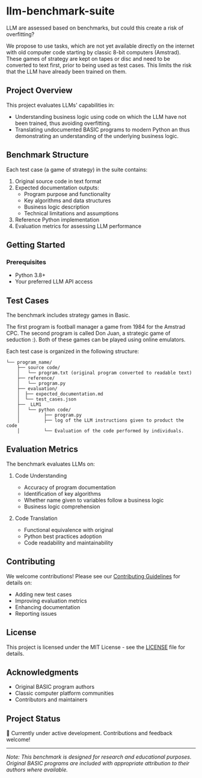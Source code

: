 # llm-benchmark-suite

LLM are assessed based on benchmarks, but could this create a risk of overfitting?

We propose to use tasks, which are not yet available directly on the internet with old computer code starting by classic 8-bit computers (Amstrad). These games of strategy are kept on tapes or disc and need to be converted to text first, prior to being used as test cases. This limits the risk that the LLM have already been trained on them.

## Project Overview

This project evaluates LLMs' capabilities in:
- Understanding business logic using code on which the LLM have not been trained, thus avoiding overfitting.
- Translating undocumented BASIC programs to modern Python an thus demonstrating an understanding of the underlying business logic.


## Benchmark Structure

Each test case (a game of strategy) in the suite contains:
1. Original source code in text format
2. Expected documentation outputs:
   - Program purpose and functionality
   - Key algorithms and data structures
   - Business logic description
   - Technical limitations and assumptions
3. Reference Python implementation
4. Evaluation metrics for assessing LLM performance

## Getting Started

### Prerequisites
- Python 3.8+
- Your preferred LLM API access


## Test Cases

The benchmark includes strategy games in Basic.

The first program is football manager a game from 1984 for the Amstrad CPC.
The second program is called Don Juan, a strategic game of seduction :).
Both of these games can be played using online emulators.


Each test case is organized in the following structure:
```
└── program_name/
    ├── source code/
    │   └── program.txt (original program converted to readable text)
    ├── reference/
    │   └── program.py
    ├── evaluation/
    │  ├── expected_documentation.md
    │  └── test_cases.json
    ├──  LLM1
    │   └── python code/
    │         ├── program.py
    │         ├── log of the LLM instructions given to product the code
    │         └── Evaluation of the code performed by individuals.
```

## Evaluation Metrics

The benchmark evaluates LLMs on:
1. Code Understanding
   - Accuracy of program documentation
   - Identification of key algorithms
   - Whether name given to variables follow a business logic
   - Business logic comprehension

2. Code Translation
   - Functional equivalence with original
   - Python best practices adoption
   - Code readability and maintainability

## Contributing

We welcome contributions! Please see our [Contributing Guidelines](CONTRIBUTING.md) for details on:
- Adding new test cases
- Improving evaluation metrics
- Enhancing documentation
- Reporting issues

## License

This project is licensed under the MIT License - see the [LICENSE](LICENSE) file for details.

## Acknowledgments

- Original BASIC program authors
- Classic computer platform communities
- Contributors and maintainers

## Project Status

🚧 Currently under active development. Contributions and feedback welcome!

---

*Note: This benchmark is designed for research and educational purposes. Original BASIC programs are included with appropriate attribution to their authors where available.*

